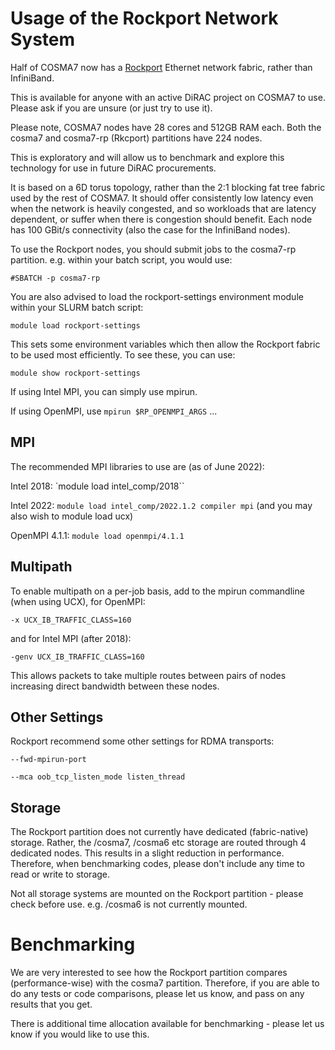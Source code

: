 # Usage of the Rockport Network System

Half of COSMA7 now has a [Rockport](https://www.cerio.io) Ethernet network fabric, rather than InfiniBand.

This is available for anyone with an active DiRAC project on COSMA7 to use. Please ask if you are unsure (or just try to use it).

Please note, COSMA7 nodes have 28 cores and 512GB RAM each. Both the cosma7 and cosma7-rp (Rkcport) partitions have 224 nodes.

This is exploratory and will allow us to benchmark and explore this technology for use in future DiRAC procurements.

It is based on a 6D torus topology, rather than the 2:1 blocking fat tree fabric used by the rest of COSMA7. It should offer consistently low latency even when the network is heavily congested, and so workloads that are latency dependent, or suffer when there is congestion should benefit. Each node has 100 GBit/s connectivity (also the case for the InfiniBand nodes).

To use the Rockport nodes, you should submit jobs to the cosma7-rp partition. e.g. within your batch script, you would use:

    #SBATCH -p cosma7-rp

You are also advised to load the rockport-settings environment module within your SLURM batch script:

    module load rockport-settings

This sets some environment variables which then allow the Rockport fabric to be used most efficiently. To see these, you can use:

    module show rockport-settings

If using Intel MPI, you can simply use mpirun.

If using OpenMPI, use `mpirun $RP_OPENMPI_ARGS` ...

## MPI

The recommended MPI libraries to use are (as of June 2022):

Intel 2018: `module load intel_comp/2018``

Intel 2022: `module load intel_comp/2022.1.2 compiler mpi` (and you may also wish to module load ucx)

OpenMPI 4.1.1: `module load openmpi/4.1.1`

## Multipath

To enable multipath on a per-job basis, add to the mpirun commandline (when using UCX), for OpenMPI:

    -x UCX_IB_TRAFFIC_CLASS=160

and for Intel MPI (after 2018):

    -genv UCX_IB_TRAFFIC_CLASS=160

This allows packets to take multiple routes between pairs of nodes increasing direct bandwidth between these nodes.

## Other Settings

Rockport recommend some other settings for RDMA transports:

    --fwd-mpirun-port

    --mca oob_tcp_listen_mode listen_thread

## Storage

The Rockport partition does not currently have dedicated (fabric-native) storage. Rather, the /cosma7, /cosma6 etc storage are routed through 4 dedicated nodes. This results in a slight reduction in performance. Therefore, when benchmarking codes, please don't include any time to read or write to storage.

Not all storage systems are mounted on the Rockport partition - please check before use. e.g. /cosma6 is not currently mounted.

# Benchmarking

We are very interested to see how the Rockport partition compares (performance-wise) with the cosma7 partition. Therefore, if you are able to do any tests or code comparisons, please let us know, and pass on any results that you get.

There is additional time allocation available for benchmarking - please let us know if you would like to use this.


